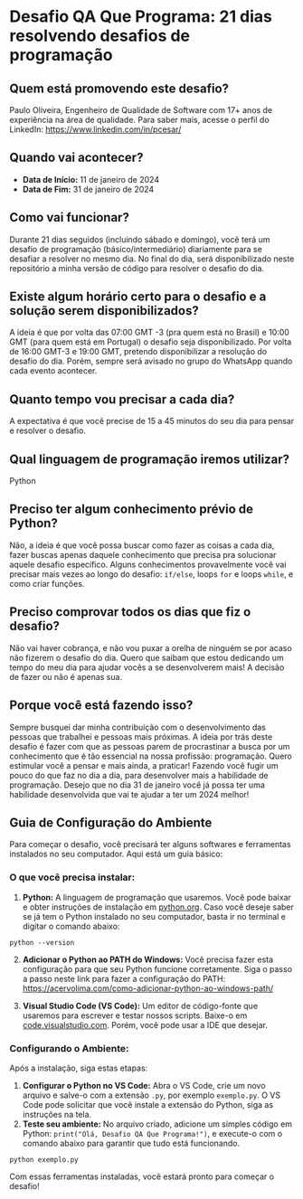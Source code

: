 # Desafio QA Que Programa: 21 dias resolvendo desafios de programação

## Quem está promovendo este desafio?
Paulo Oliveira, Engenheiro de Qualidade de Software com 17+ anos de experiência na área de qualidade. Para saber mais, acesse o perfil do LinkedIn: https://www.linkedin.com/in/pcesar/

## Quando vai acontecer?
- **Data de Início:** 11 de janeiro de 2024
- **Data de Fim:** 31 de janeiro de 2024

## Como vai funcionar?
Durante 21 dias seguidos (incluindo sábado e domingo), você terá um desafio de programação (básico/intermediário) diariamente para se desafiar a resolver no mesmo dia. No final do dia, será disponibilizado neste repositório a minha versão de código para resolver o desafio do dia.

## Existe algum horário certo para o desafio e a solução serem disponibilizados?
A ideia é que por volta das 07:00 GMT -3 (pra quem está no Brasil) e 10:00 GMT (para quem está em Portugal) o desafio seja disponibilizado. Por volta de 16:00 GMT-3 e 19:00 GMT, pretendo disponibilizar a resolução do desafio do dia. Porém, sempre será avisado no grupo do WhatsApp quando cada evento acontecer.

## Quanto tempo vou precisar a cada dia?
A expectativa é que você precise de 15 a 45 minutos do seu dia para pensar e resolver o desafio.

## Qual linguagem de programação iremos utilizar?
Python

## Preciso ter algum conhecimento prévio de Python?
Não, a ideia é que você possa buscar como fazer as coisas a cada dia, fazer buscas apenas daquele conhecimento que precisa pra solucionar aquele desafio específico. Alguns conhecimentos provavelmente você vai precisar mais vezes ao longo do desafio: `if/else`, loops `for` e loops `while`, e como criar funções.

## Preciso comprovar todos os dias que fiz o desafio?
Não vai haver cobrança, e não vou puxar a orelha de ninguém se por acaso não fizerem o desafio do dia. Quero que saibam que estou dedicando um tempo do meu dia para ajudar vocês a se desenvolverem mais! A decisão de fazer ou não é apenas sua.

## Porque você está fazendo isso?
Sempre busquei dar minha contribuição com o desenvolvimento das pessoas que trabalhei e pessoas mais próximas. A ideia por trás deste desafio é fazer com que as pessoas parem de procrastinar a busca por um conhecimento que é tão essencial na nossa profissão: programação. Quero estimular você a pensar e mais ainda, a praticar! Fazendo você fugir um pouco do que faz no dia a dia, para desenvolver mais a habilidade de programação. Desejo que no dia 31 de janeiro você já possa ter uma habilidade desenvolvida que vai te ajudar a ter um 2024 melhor!

## Guia de Configuração do Ambiente
Para começar o desafio, você precisará ter alguns softwares e ferramentas instalados no seu computador. Aqui está um guia básico:

### O que você precisa instalar:
1. **Python:** A linguagem de programação que usaremos. Você pode baixar e obter instruções de instalação em [python.org](https://www.python.org/downloads/).
Caso você deseje saber se já tem o Python instalado no seu computador, basta ir no terminal e digitar o comando abaixo:

```
python --version
```

2. **Adicionar o Python ao PATH do Windows:** Você precisa fazer esta configuração para que seu Python funcione corretamente. Siga o passo a passo neste link para fazer a configuração do PATH: https://acervolima.com/como-adicionar-python-ao-windows-path/

2. **Visual Studio Code (VS Code):** Um editor de código-fonte que usaremos para escrever e testar nossos scripts. Baixe-o em [code.visualstudio.com](https://code.visualstudio.com/).
Porém, você pode usar a IDE que desejar.

### Configurando o Ambiente:
Após a instalação, siga estas etapas:
1. **Configurar o Python no VS Code:** Abra o VS Code, crie um novo arquivo e salve-o com a extensão `.py`, por exemplo `exemplo.py`. O VS Code pode solicitar que você instale a extensão do Python, siga as instruções na tela.
2. **Teste seu ambiente:** No arquivo criado, adicione um simples código em Python: `print("Olá, Desafio QA Que Programa!")`, e execute-o com o comando abaixo para garantir que tudo está funcionando.

```
python exemplo.py
```

Com essas ferramentas instaladas, você estará pronto para começar o desafio!